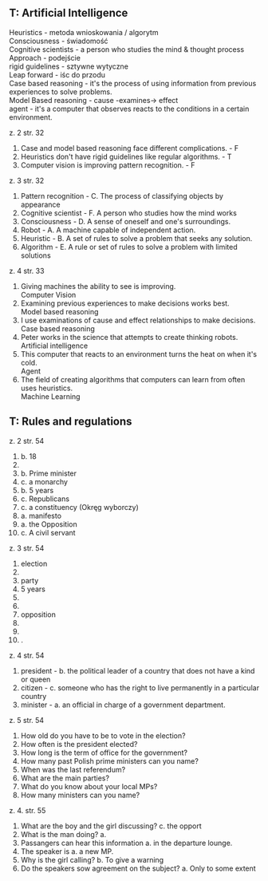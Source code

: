 ## T: Artificial Intelligence

Heuristics - metoda wnioskowania / algorytm  
Consciousness - świadomość  
Cognitive scientists - a person who studies the mind & thought process  
Approach - podejście  
rigid guidelines - sztywne wytyczne  
Leap forward - iśc do przodu  
Case based reasoning - it's the process of using information from previous experiences to solve problems.  
Model Based reasoning - cause -examines→ effect  
agent - it's a computer that observes reacts to the conditions in a certain environment.

z. 2 str. 32
1. Case and model based reasoning face different complications. - F
2. Heuristics don't have rigid guidelines like regular algorithms. - T
3. Computer vision is improving pattern recognition. - F

z. 3 str. 32
1. Pattern recognition - C. The process of classifying objects by appearance
2. Cognitive scientist - F. A person who studies how the mind works
3. Consciousness - D. A sense of oneself and one's surroundings.
4. Robot - A. A machine capable of independent action.
5. Heuristic - B. A set of rules to solve a problem that seeks any solution.
6. Algorithm - E. A rule or set of rules to solve a problem with limited solutions

z. 4 str. 33  
1. Giving machines the ability to see is improving.  
Computer Vision
2. Examining previous experiences to make decisions works best.  
Model based reasoning
3. I use examinations of cause and effect relationships to make decisions.  
Case based reasoning
4. Peter works in the science that attempts to create thinking robots.  
Artificial intelligence
5. This computer that reacts to an environment turns the heat on when it's cold.  
Agent
6. The field of creating algorithms that computers can learn from often uses heuristics.  
Machine Learning



## T: Rules and regulations

z. 2 str. 54
1. b. 18
2. 
3. b. Prime minister
4. c. a monarchy
5. b. 5 years
6. c. Republicans
7. c. a constituency (Okręg wyborczy)
8. a. manifesto
9. a. the Opposition
10. c. A civil servant

z. 3 str. 54
1. election
2. 
3. party
4. 5 years
5. 
6. 
7. opposition
8. 
9. 
10. .

z. 4 str. 54
1. president - b. the political leader of a country that does not have a kind or queen
2. citizen - c. someone who has the right to live permanently in a particular country
3. minister - a. an official in charge of a government department.

z. 5 str. 54
1. How old do you have to be to vote in the election?
2. How often is the president elected?
3. How long is the term of office for the government?
4. How many past Polish prime ministers can you name?
5. When was the last referendum?
6. What are the main  parties?
7. What do you know about your local MPs?
8. How many ministers can you name?

z. 4. str. 55  
1. What are the boy and the girl discussing? c. the opport
2. What is the man doing? a.
3. Passangers can hear this information a. in the departure lounge.
4. The speaker is a. a new MP.
5. Why is the girl calling? b. To give a warning
6. Do the speakers sow agreement on the subject? a. Only to some extent